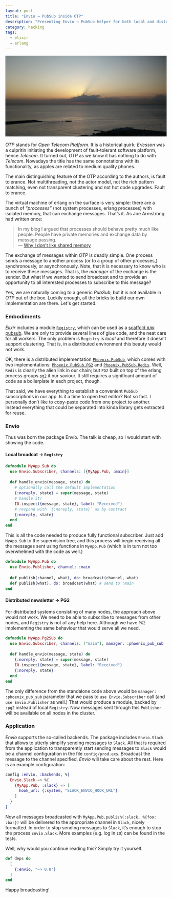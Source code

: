 ```yaml
---
layout: post
title: "Envío → PubSub inside OTP"
description: "Presenting Envío → PubSub helper for both local and distributed OTP applications"
category: hacking
tags:
  - elixir
  - erlang
---
```


![Sunrise in Torre Mapfre](/img/sunrise-titanic.jpg)

_OTP_ stands for _Open Telecom Platform_. It is a historical quirk; _Ericsson_ was a culpritin initiating the development of fault-tolerant software platform, hence _Telecom_. It turned out, _OTP_ as we know it has nothing to do with _Telecom_. Nowadays the title has the same connotations with its functionality, as apples are related to medium quality phones.

The main distinguishing feature of the OTP according to the authors, is fault tolerance. Not multithreading, not the actor model, not the rich pattern matching, even not transparent clustering and not hot code upgrades. Fault tolerance.

The virtual machine of erlang on the surface is very simple: there are a bunch of _“processes”_ (not system processes, erlang processes) with isolated memory, that can exchange messages. That’s it. As Joe Armstrong had written once:

> In my blog I argued that processes should behave pretty much like people. People have private memories and exchange data by message passing.  
> — [Why I don't like shared memory](http://armstrongonsoftware.blogspot.com/2006/09/why-i-dont-like-shared-memory.html)

The exchange of messages within _OTP_ is deadly simple. One process sends a message to another process (or to a group of other processes,) synchronously, or asynchronously. Note, that it is necessary to know who is to receive these messages. That is, the _manager_ of the exchange is the sender. But what if we wanted to send broadcast and to provide an opportunity to all interested processes to subscribe to this message?

Yes, we are naturally coming to a generic _PubSub_, but it is not available in _OTP_ out of the box. Luckily enough, all the bricks to build our own implementation are there. Let's get started.

### Embodiments

_Elixir_ includes a module [`Registry`](https://hexdocs.pm/elixir/master/Registry.html), which can be used as a [scaffold для pubsub](https://hexdocs.pm/elixir/master/Registry.html#module-using-as-a-pubsub). We are only to provide several lines of glue code, and the neat care for all workers. The only problem is `Registry` is _local_ and therefore it doesn’t support clustering. That is, in a distributed environment this beauty would not work.

OK, there is a distributed implementation [`Phoenix.PubSub`](https://hexdocs.pm/phoenix_pubsub/Phoenix.PubSub.html), which comes with two implementations: [`Phoenix.PubSub.PG2`](https://hexdocs.pm/phoenix_pubsub/Phoenix.PubSub.PG2.html#content) and [`Phoenix.PubSub.Redis`](https://hexdocs.pm/phoenix_pubsub/Phoenix.PubSub.html#module-direct-usage). Well, `Redis` is clearly the alien link in our chain; but `PG2` built on top of the erlang process groups [`pg2`](http://erlang.org/doc/man/pg2.html) it our saviour. It still requires a significant amount of code as a boilerplate in each project, though.

That said, we have everything to establish a convenient `PubSub` subscriptions in our app. Is it a time to open text editor? Not so fast. I personally don’t like to copy-paste code from one project to another. Instead everything that could be separated into kinda library gets extracted for reuse.

### Envío

Thus was born the package Envío. The talk is cheap, so I would start with showing the code.

#### Local broadcat → `Registry`

```elixir
defmodule MyApp.Sub do
  use Envio.Subscriber, channels: [{MyApp.Pub, :main}]

  def handle_envio(message, state) do
    # optionally call the default implementation
    {:noreply, state} = super(message, state)
    # handle it!
    IO.inspect({message, state}, label: "Received")
    # respond with `{:noreply, state}` as by contract
    {:noreply, state}
  end
end
```

This is all the code needed to produce fully functional subscriber. Just add `MyApp.Sub` to the supervision tree, and this process will begin receiving all the messages sent using functions in `MyApp.Pub` (which is in turn not too overwhelmed with the code as well.)

```elixir
defmodule MyApp.Pub do
  use Envio.Publisher, channel: :main

  def publish(channel, what), do: broadcast(channel, what)
  def publish(what), do: broadcast(what) # send to :main
end
```

#### Distributed newsletter → PG2

For distributed systems consisting of many nodes, the approach above would not work. We need to be able to subscribe to messages from other nodes, and `Registry` is not of any help here. Although we have `PG2` implementing the same behaviour that would serve all we need.

```elixir
defmodule MyApp.Pg2Sub do
  use Envio.Subscriber, channels: ["main"], manager: :phoenix_pub_sub

  def handle_envio(message, state) do
    {:noreply, state} = super(message, state)
    IO.inspect({message, state}, label: "Received")
    {:noreply, state}
  end
end
```

The only difference from the standalone code above would be `manager: :phoenix_pub_sub`  parameter that we pass to `use Envio.Subscriber` call (and `use Envio.Publisher` as well.) That would produce a module, backed by `:pg2` instead of local `Registry`. Now messages sent through this `Publisher` will be available on all nodes in the cluster.

### Application

_Envío_ supports the so-called backends. The package includes `Envio.Slack` that allows to utterly simplify sending messages to `Slack`. All that is required from the application to transparently start sending messages to `Slack` would be a channel configuration in the file `config/prod.exs`. Broadcast the message to the channel specified, _Envío_ will take care about the rest. Here is an example configuration:

```elixir
config :envio, :backends, %{
  Envio.Slack => %{
    {MyApp.Pub, :slack} => [
      hook_url: {:system, "SLACK_ENVIO_HOOK_URL"}
    ]
  }
}
```

Now all messages broadcasted with `MyApp.Pub.publish(:slack, %{foo: :bar})` will be delivered to the appropriate channel in `Slack`, nicely formatted. In order to stop sending messages to `Slack`, it’s enough to stop the process `Envio.Slack`. More examples (e.g. log in `IO`) can be found in the tests.

Well, why would you continue reading this? Simply try it yourself.

```elixir
def deps do
  [
    {:envio, "~> 0.8"}
  ]
end
```

Happy broadcasting!

